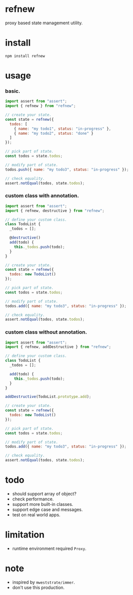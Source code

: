 # refnew

proxy based state management utility.

# install

`npm install refnew`

# usage

### basic.

```js
import assert from "assert";
import { refnew } from "refnew";

// create your state.
const state = refnew({
  todos: [
    { name: "my todo1", status: "in-progress" },
    { name: "my todo2", status: "done" }
  ]
});

// pick part of state.
const todos = state.todos;

// modify part of state.
todos.push({ name: "my todo3", status: "in-progress" });

// check equality.
assert.notEqual(todos, state.todos);
```

### custom class with annotation.

```js
import assert from "assert";
import { refnew, destructive } from "refnew";

// define your custom class.
class TodoList {
  _todos = [];

  @destructive()
  add(todo) {
    this._todos.push(todo);
  }
}

// create your state.
const state = refnew({
  todos: new TodoList()
});

// pick part of state.
const todos = state.todos;

// modify part of state.
todos.add({ name: "my todo3", status: "in-progress" });

// check equality.
assert.notEqual(todos, state.todos);
```

### custom class without annotation.

```js
import assert from "assert";
import { refnew, addDestructive } from "refnew";

// define your custom class.
class TodoList {
  _todos = [];

  add(todo) {
    this._todos.push(todo);
  }
}

addDestructive(TodoList.prototype.add);

// create your state.
const state = refnew({
  todos: new TodoList()
});

// pick part of state.
const todos = state.todos;

// modify part of state.
todos.add({ name: "my todo3", status: "in-progress" });

// check equality.
assert.notEqual(todos, state.todos);
```

# todo

- should support array of object?
- check performance.
- support more built-in classes.
- support edge case and messages.
- test on real world apps.

# limitation

- runtime environment required `Proxy`.

# note

- inspired by `mweststrate/immer`.
- don't use this production.
